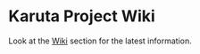 # Karuta Project Wiki

Look at the [Wiki](https://github.com/karutaproject/Karuta-Project-Wiki/wiki) section for the latest information.
